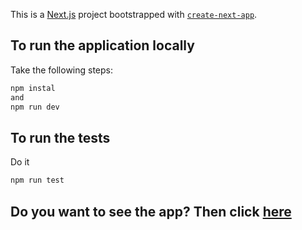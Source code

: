 This is a [Next.js](https://nextjs.org) project bootstrapped with [`create-next-app`](https://nextjs.org/docs/app/api-reference/cli/create-next-app).

## To run the application locally

Take the following steps:

```bash
npm instal
and
npm run dev
```
## To run the tests

Do it

```bash
npm run test
```

## Do you want to see the app? Then click [here]()
